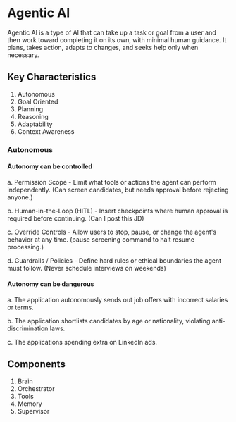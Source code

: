 # Agentic AI

Agentic Al is a type of Al that can take up a task or goal from
a user and then work toward completing it on its own, with
minimal human guidance.
It plans, takes action, adapts to changes, and seeks help
only when necessary.

## Key Characteristics

1. Autonomous
2. Goal Oriented
3. Planning
4. Reasoning
5. Adaptability
6. Context Awareness

### Autonomous

#### Autonomy can be controlled

a. Permission Scope - Limit what tools or actions the agent can perform independently. (Can screen
candidates, but needs approval before rejecting anyone.)


b. Human-in-the-Loop (HITL) - Insert checkpoints where human approval is required before
continuing. (Can I post this JD)


c. Override Controls - Allow users to stop, pause, or change the agent's behavior at any time. (pause
screening command to halt resume processing.)


d. Guardrails / Policies - Define hard rules or ethical boundaries the agent must follow. (Never
schedule interviews on weekends)


#### Autonomy can be dangerous

a. The application autonomously sends out job offers with incorrect salaries or terms.

b. The application shortlists candidates by age or nationality, violating anti-discrimination laws.

c. The applications spending extra on LinkedIn ads.

## Components

1. Brain
2. Orchestrator
3. Tools
4. Memory
5. Supervisor




